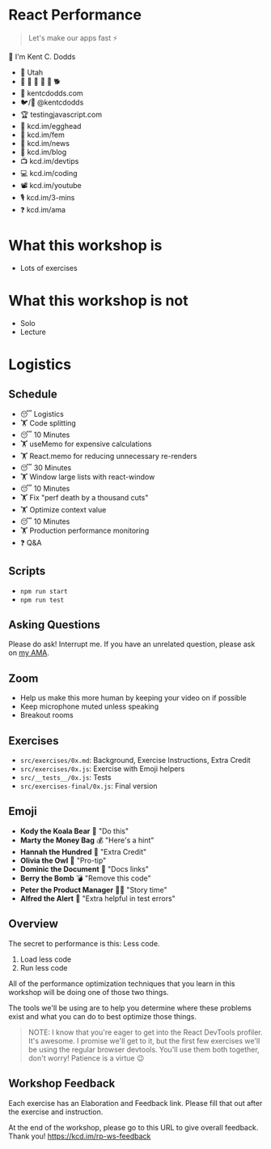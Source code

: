 # React Performance

> Let's make our apps fast ⚡

👋 I'm Kent C. Dodds

- 🏡 Utah
- 👩 👧 👦 👦 👦 🐕
- 🏢 kentcdodds.com
- 🐦/🐙 @kentcdodds
- 🏆 testingjavascript.com
- 🥚 kcd.im/egghead
- 🥋 kcd.im/fem
- 💌 kcd.im/news
- 📝 kcd.im/blog
- 📺 kcd.im/devtips
- 💻 kcd.im/coding
- 📽 kcd.im/youtube
- 🎙 kcd.im/3-mins
- ❓ kcd.im/ama

# What this workshop is

- Lots of exercises

# What this workshop is not

- Solo
- Lecture

# Logistics

## Schedule

- 😴 Logistics
- 🏋 Code splitting
- 😴 10 Minutes
- 🏋 useMemo for expensive calculations
- 🏋 React.memo for reducing unnecessary re-renders
- 😴 30 Minutes
- 🏋 Window large lists with react-window
- 😴 10 Minutes
- 🏋 Fix "perf death by a thousand cuts"
- 🏋 Optimize context value
- 😴 10 Minutes
- 🏋 Production performance monitoring
- ❓ Q&A

## Scripts

- `npm run start`
- `npm run test`

## Asking Questions

Please do ask! Interrupt me. If you have an unrelated question, please ask on
[my AMA](https://kcd.im/ama).

## Zoom

- Help us make this more human by keeping your video on if possible
- Keep microphone muted unless speaking
- Breakout rooms

## Exercises

- `src/exercises/0x.md`: Background, Exercise Instructions, Extra Credit
- `src/exercises/0x.js`: Exercise with Emoji helpers
- `src/__tests__/0x.js`: Tests
- `src/exercises-final/0x.js`: Final version

## Emoji

- **Kody the Koala Bear** 🐨 "Do this"
- **Marty the Money Bag** 💰 "Here's a hint"
- **Hannah the Hundred** 💯 "Extra Credit"
- **Olivia the Owl** 🦉 "Pro-tip"
- **Dominic the Document** 📜 "Docs links"
- **Berry the Bomb** 💣 "Remove this code"
- **Peter the Product Manager** 👨‍💼 "Story time"
- **Alfred the Alert** 🚨 "Extra helpful in test errors"

## Overview

The secret to performance is this: Less code.

1. Load less code
2. Run less code

All of the performance optimization techniques that you learn in this workshop
will be doing one of those two things.

The tools we'll be using are to help you determine where these problems exist
and what you can do to best optimize those things.

> NOTE: I know that you're eager to get into the React DevTools profiler. It's
> awesome. I promise we'll get to it, but the first few exercises we'll be using
> the regular browser devtools. You'll use them both together, don't worry!
> Patience is a virtue 😉

## Workshop Feedback

Each exercise has an Elaboration and Feedback link. Please fill that out after
the exercise and instruction.

At the end of the workshop, please go to this URL to give overall feedback.
Thank you! https://kcd.im/rp-ws-feedback
